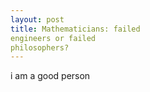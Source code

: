 ```yaml
---
layout: post
title: Mathematicians: failed
engineers or failed
philosophers? 
---
```


i am a good person 
